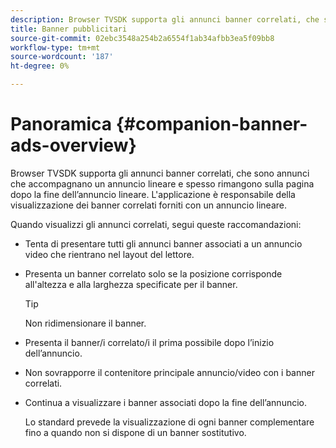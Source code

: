 ```yaml
---
description: Browser TVSDK supporta gli annunci banner correlati, che sono annunci che accompagnano un annuncio lineare e spesso rimangono sulla pagina dopo la fine dell’annuncio lineare. L'applicazione è responsabile della visualizzazione dei banner correlati forniti con un annuncio lineare.
title: Banner pubblicitari
source-git-commit: 02ebc3548a254b2a6554f1ab34afbb3ea5f09bb8
workflow-type: tm+mt
source-wordcount: '187'
ht-degree: 0%

---
```


# Panoramica {#companion-banner-ads-overview}

Browser TVSDK supporta gli annunci banner correlati, che sono annunci che accompagnano un annuncio lineare e spesso rimangono sulla pagina dopo la fine dell’annuncio lineare. L&#39;applicazione è responsabile della visualizzazione dei banner correlati forniti con un annuncio lineare.

Quando visualizzi gli annunci correlati, segui queste raccomandazioni:

* Tenta di presentare tutti gli annunci banner associati a un annuncio video che rientrano nel layout del lettore.
* Presenta un banner correlato solo se la posizione corrisponde all&#39;altezza e alla larghezza specificate per il banner.

  >[!TIP]
  >
  >Non ridimensionare il banner.

* Presenta il banner/i correlato/i il prima possibile dopo l’inizio dell’annuncio.
* Non sovrapporre il contenitore principale annuncio/video con i banner correlati.
* Continua a visualizzare i banner associati dopo la fine dell’annuncio.

  Lo standard prevede la visualizzazione di ogni banner complementare fino a quando non si dispone di un banner sostitutivo.
